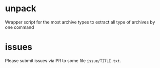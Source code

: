 # unpack
Wrapper script for the most archive types to extract all type of archives by one command

# issues
Please submit issues via PR to some file `issue/TITLE.txt`.
